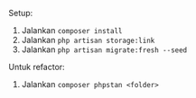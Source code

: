 Setup:
1) Jalankan ```composer install```
2) Jalankan ```php artisan storage:link```  
3) Jalankan ```php artisan migrate:fresh --seed```  


Untuk refactor:
1) Jalankan ```composer phpstan <folder>```